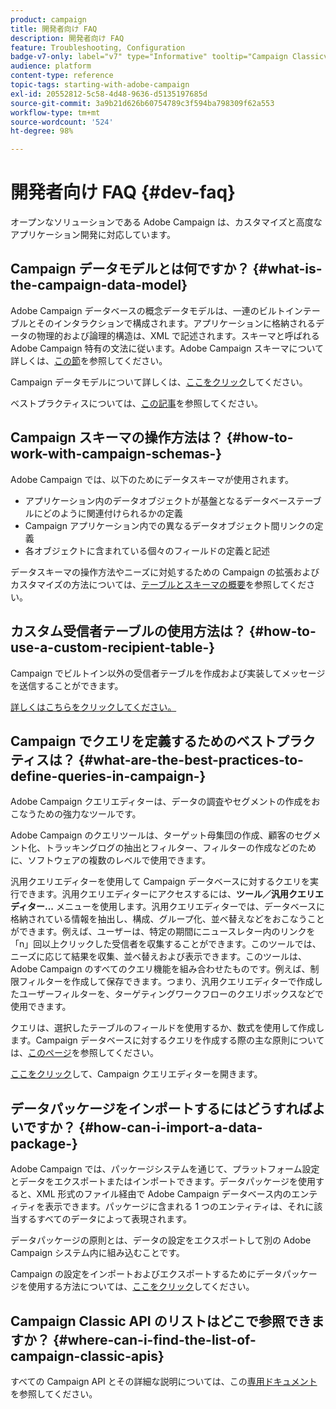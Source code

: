 ```yaml
---
product: campaign
title: 開発者向け FAQ
description: 開発者向け FAQ
feature: Troubleshooting, Configuration
badge-v7-only: label="v7" type="Informative" tooltip="Campaign Classicv7 にのみ適用"
audience: platform
content-type: reference
topic-tags: starting-with-adobe-campaign
exl-id: 20552812-5c58-4d48-9636-d5135197685d
source-git-commit: 3a9b21d626b60754789c3f594ba798309f62a553
workflow-type: tm+mt
source-wordcount: '524'
ht-degree: 98%

---
```


# 開発者向け FAQ {#dev-faq}



オープンなソリューションである Adobe Campaign は、カスタマイズと高度なアプリケーション開発に対応しています。

## Campaign データモデルとは何ですか？ {#what-is-the-campaign-data-model}

Adobe Campaign データベースの概念データモデルは、一連のビルトインテーブルとそのインタラクションで構成されます。アプリケーションに格納されるデータの物理的および論理的構造は、XML で記述されます。スキーマと呼ばれる Adobe Campaign 特有の文法に従います。Adobe Campaign スキーマについて詳しくは、[この節](../../configuration/using/about-schema-edition.md)を参照してください。

Campaign データモデルについて詳しくは、[ここをクリック](https://helpx.adobe.com/jp/campaign/kb/acc-datamodel.html)してください。

ベストプラクティスについては、[この記事](../../configuration/using/data-model-best-practices.md)を参照してください。

## Campaign スキーマの操作方法は？ {#how-to-work-with-campaign-schemas-}

Adobe Campaign では、以下のためにデータスキーマが使用されます。

* アプリケーション内のデータオブジェクトが基盤となるデータベーステーブルにどのように関連付けられるかの定義
* Campaign アプリケーション内での異なるデータオブジェクト間リンクの定義
* 各オブジェクトに含まれている個々のフィールドの定義と記述

データスキーマの操作方法やニーズに対処するための Campaign の拡張およびカスタマイズの方法については、[テーブルとスキーマの概要](../../configuration/using/about-schema-edition.md)を参照してください。

## カスタム受信者テーブルの使用方法は？ {#how-to-use-a-custom-recipient-table-}

Campaign でビルトイン以外の受信者テーブルを作成および実装してメッセージを送信することができます。

[詳しくはこちらをクリックしてください。](../../configuration/using/about-custom-recipient-table.md)

## Campaign でクエリを定義するためのベストプラクティスは？ {#what-are-the-best-practices-to-define-queries-in-campaign-}

Adobe Campaign クエリエディターは、データの調査やセグメントの作成をおこなうための強力なツールです。

Adobe Campaign のクエリツールは、ターゲット母集団の作成、顧客のセグメント化、トラッキングログの抽出とフィルター、フィルターの作成などのために、ソフトウェアの複数のレベルで使用できます。

汎用クエリエディターを使用して Campaign データベースに対するクエリを実行できます。汎用クエリエディターにアクセスするには、**ツール／汎用クエリエディター...** メニューを使用します。汎用クエリエディターでは、データベースに格納されている情報を抽出し、構成、グループ化、並べ替えなどをおこなうことができます。例えば、ユーザーは、特定の期間にニュースレター内のリンクを「n」回以上クリックした受信者を収集することができます。このツールでは、ニーズに応じて結果を収集、並べ替えおよび表示できます。このツールは、Adobe Campaign のすべてのクエリ機能を組み合わせたものです。例えば、制限フィルターを作成して保存できます。つまり、汎用クエリエディターで作成したユーザーフィルターを、ターゲティングワークフローのクエリボックスなどで使用できます。

クエリは、選択したテーブルのフィールドを使用するか、数式を使用して作成します。Campaign データベースに対するクエリを作成する際の主な原則については、[このページ](../../platform/using/about-queries-in-campaign.md)を参照してください。

[ここをクリック](../../workflow/using/query.md)して、Campaign クエリエディターを開きます。

## データパッケージをインポートするにはどうすればよいですか？ {#how-can-i-import-a-data-package-}

Adobe Campaign では、パッケージシステムを通じて、プラットフォーム設定とデータをエクスポートまたはインポートできます。データパッケージを使用すると、XML 形式のファイル経由で Adobe Campaign データベース内のエンティティを表示できます。パッケージに含まれる 1 つのエンティティは、それに該当するすべてのデータによって表現されます。

データパッケージの原則とは、データの設定をエクスポートして別の Adobe Campaign システム内に組み込むことです。

Campaign の設定をインポートおよびエクスポートするためにデータパッケージを使用する方法については、[ここをクリック](../../platform/using/working-with-data-packages.md)してください。

## Campaign Classic API のリストはどこで参照できますか？ {#where-can-i-find-the-list-of-campaign-classic-apis}

すべての Campaign API とその詳細な説明については、この[専用ドキュメント](https://experienceleague.adobe.com/developer/campaign-api/api/index.html?lang=ja)を参照してください。
